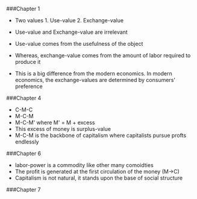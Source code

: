 ###Chapter 1
- Two values
      1. Use-value
      2. Exchange-value

- Use-value and Exchange-value are irrelevant
- Use-value comes from the usefulness of the object
- Whereas, exchange-value comes from the amount of labor required to produce it
- This is a big difference from the modern economics. In modern economics, the exchange-values are determined by consumers' preference

###Chapter 4   
- C-M-C
- M-C-M
- M-C-M' where M' = M + excess
- This excess of money is surplus-value
- M-C-M is the backbone of capitalism where capitalists pursue profts endlessly

###Chapter 6
- labor-power is a commodity like other many comoidties
- The profit is generated at the first circulation of the money (M->C)
- Capitalism is not natural, it stands upon the base of social structure

###Chapter 7
